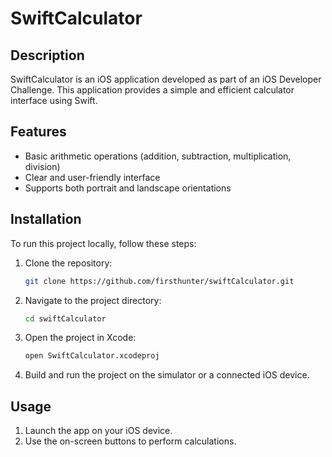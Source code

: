 # SwiftCalculator

## Description

SwiftCalculator is an iOS application developed as part of an iOS Developer Challenge. This application provides a simple and efficient calculator interface using Swift.

## Features

- Basic arithmetic operations (addition, subtraction, multiplication, division)
- Clear and user-friendly interface
- Supports both portrait and landscape orientations

## Installation

To run this project locally, follow these steps:

1. Clone the repository:
    ```bash
    git clone https://github.com/firsthunter/swiftCalculator.git
    ```
2. Navigate to the project directory:
    ```bash
    cd swiftCalculator
    ```
3. Open the project in Xcode:
    ```bash
    open SwiftCalculator.xcodeproj
    ```
4. Build and run the project on the simulator or a connected iOS device.

## Usage

1. Launch the app on your iOS device.
2. Use the on-screen buttons to perform calculations.

